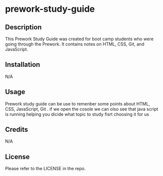 # prework-study-guide

## Description

This Prework Study Guide was created for boot camp students who were going through the Prework. It contains notes on HTML, CSS, Git, and JavaScript.


## Installation

N/A

## Usage

Prework study guide can be use to remenber some points about HTML, CSS, JavaScript, Git .
if we open the cosole we can olso see that java script is running helping you dicide what topic to study fisrt choosing it for us 
## Credits

N/A

## License
Please refer to the LICENSE in the repo.

